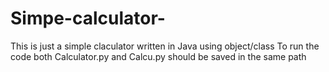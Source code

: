 # Simpe-calculator-
This is just a simple claculator written in Java using object/class
To run the code both Calculator.py and Calcu.py should be saved in the same path
